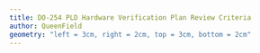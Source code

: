 ```yaml
---
title: DO-254 PLD Hardware Verification Plan Review Criteria
author: QueenField
geometry: "left = 3cm, right = 2cm, top = 3cm, bottom = 2cm"
---
```

